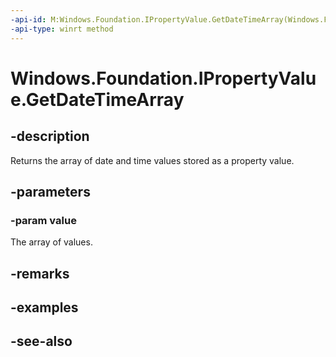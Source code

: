 ```yaml
---
-api-id: M:Windows.Foundation.IPropertyValue.GetDateTimeArray(Windows.Foundation.DateTimeOffset[]@)
-api-type: winrt method
---
```


<!-- Method syntax
public void GetDateTimeArray(Windows.Foundation.DateTimeOffset[] value)
-->

# Windows.Foundation.IPropertyValue.GetDateTimeArray

## -description
Returns the array of date and time values stored as a property value.

## -parameters
### -param value
The array of values.

## -remarks

## -examples

## -see-also
